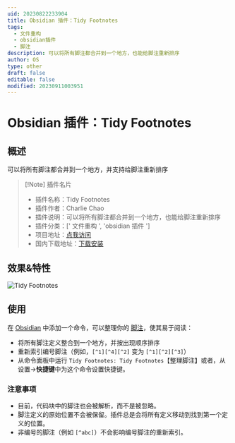 ```yaml
---
uid: 20230822233904
title: Obsidian 插件：Tidy Footnotes
tags:
  - 文件重构
  - obsidian插件
  - 脚注
description: 可以将所有脚注都合并到一个地方，也能给脚注重新排序
author: OS
type: other
draft: false
editable: false
modified: 20230911003951
---
```


# Obsidian 插件：Tidy Footnotes

## 概述

可以将所有脚注都合并到一个地方，并支持给脚注重新排序

> [!Note] 插件名片
> - 插件名称：Tidy Footnotes
> - 插件作者：Charlie Chao
> - 插件说明：可以将所有脚注都合并到一个地方，也能给脚注重新排序
> - 插件分类：[' 文件重构 ', 'obsidian 插件 ']
> - 项目地址：[点我访问](https://github.com/charliecm/obsidian-tidy-footnotes)
> - 国内下载地址：[下载安装](https://pkmer.cn/products/plugin/pluginMarket/?obsidian-tidy-footnotes)

## 效果&特性

![Tidy Footnotes](https://cdn.pkmer.cn/covers/obsidian-tidy-footnotes.png!pkmer)

## 使用

在 [Obsidian](https://obsidian.md) 中添加一个命令，可以整理你的 [脚注](https://help.obsidian.md/How+to/Format+your+notes#Footnotes)，使其易于阅读：

- 将所有脚注定义整合到一个地方，并按出现顺序排序
- 重新索引编号脚注（例如，`[^1][^4][^2]` 变为 `[^1][^2][^3]`）
- 从命令面板中运行 `Tidy Footnotes: Tidy Footnotes`【整理脚注】或者，从设置→**快捷键**中为这个命令设置快捷键。

### 注意事项

- 目前，代码块中的脚注也会被解析，而不是被忽略。
- 脚注定义的原始位置不会被保留。插件总是会将所有定义移动到找到第一个定义的位置。
- 非编号的脚注（例如 `[^abc]`）不会影响编号脚注的重新索引。
